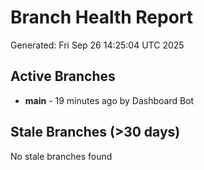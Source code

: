 # Branch Health Report
Generated: Fri Sep 26 14:25:04 UTC 2025

## Active Branches
- **main** - 19 minutes ago by Dashboard Bot

## Stale Branches (>30 days)
No stale branches found
